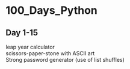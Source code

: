 # 100_Days_Python


Day 1-15
---------
leap year calculator    
scissors-paper-stone with ASCII art     
Strong password generator (use of list shuffles)      
